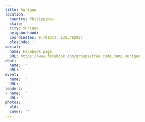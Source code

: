 ```yaml
---
title: Surigao
location:
  country: Philippines
  state: 
  city: Surigao
  neighborhood: 
  coordinates: 9.791643, 125.492927
  plusCode: ''
social:
  name: Facebook page
  URL: https://www.facebook.com/groups/free.code.camp.surigao
chat:
  name: ''
  URL: ''
event:
  name: ''
  URL: ''
leaders:
- name: ''
  URL: ''
photos:
  old: 
  cover: ''
---
```

